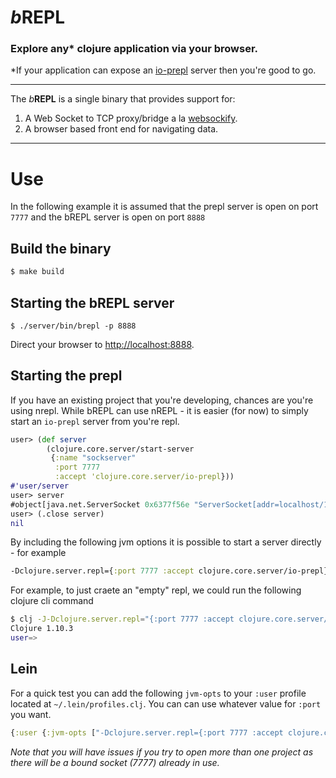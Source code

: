 # _b_**REPL**

### Explore **any*** clojure application via your browser.

*If your application can expose an [io-prepl](https://clojuredocs.org/clojure.core.server/io-prepl) server then you're good to go.

---

The  _b_**REPL** is a single binary that provides support for:
1. A Web Socket to TCP proxy/bridge a la [websockify](https://github.com/novnc/websockify).
2. A browser based front end for navigating data.

---

# Use

In the following example it is assumed that the prepl server is open on port `7777` and the bREPL server is open on port `8888`

## Build the binary

```bash
$ make build
```

## Starting the bREPL server

```
$ ./server/bin/brepl -p 8888
```

Direct your browser to  [http://localhost:8888](http://localhost:8888).


## Starting the prepl

If you have an existing project that you're developing, chances are you're using nrepl. While bREPL can use nREPL - it is easier (for now) to simply start an `io-prepl` server from you're repl.

```clojure
user> (def server 
        (clojure.core.server/start-server
         {:name "sockserver" 
          :port 7777
          :accept 'clojure.core.server/io-prepl}))
#'user/server
user> server
#object[java.net.ServerSocket 0x6377f56e "ServerSocket[addr=localhost/127.0.0.1,localport=7777]"]
user> (.close server)
nil
```

By including the following jvm options it is possible to start a server directly - for example

```clojure
-Dclojure.server.repl={:port 7777 :accept clojure.core.server/io-prepl}
```

For example, to just craete an "empty" repl, we could run the following clojure cli command

```bash
$ clj -J-Dclojure.server.repl="{:port 7777 :accept clojure.core.server/io-prepl}"
Clojure 1.10.3
user=> 
```

## Lein

For a quick test you can add the following `jvm-opts` to your `:user` profile located at `~/.lein/profiles.clj`. You can can use whatever value for `:port` you want.

```clojure
{:user {:jvm-opts ["-Dclojure.server.repl={:port 7777 :accept clojure.core.server/io-prepl}"]}}
```

_Note that you will have issues if you try to open more than one project as there will be a bound socket (7777) already in use._



